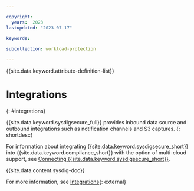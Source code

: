 ```yaml
---

copyright:
  years:  2023
lastupdated: "2023-07-17"

keywords:

subcollection: workload-protection

---
```


{{site.data.keyword.attribute-definition-list}}

# Integrations
{: #integrations}

{{site.data.keyword.sysdigsecure_full}} provides inbound data source and outbound integrations such as notification channels and S3 captures.
{: shortdesc}

For information about integrating {{site.data.keyword.sysdigsecure_short}} into {{site.data.keyword.compliance_short}} with the option of multi-cloud support, see [Connecting {{site.data.keyword.sysdigsecure_short}}](/docs/security-compliance?topic=security-compliance-setup-workload-protection).

{{site.data.content.sysdig-doc}}

For more information, see [Integrations](https://docs.sysdig.com/en/docs/sysdig-secure/integrations-for-sysdig-secure/){: external}
